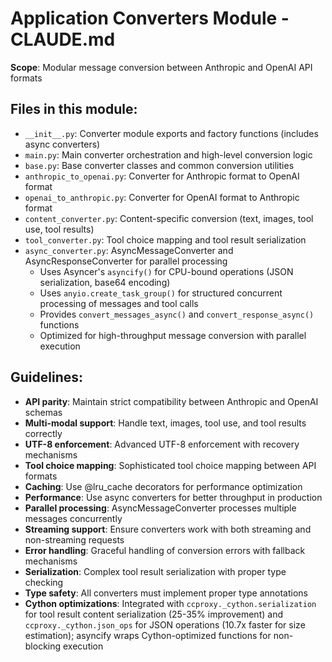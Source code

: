 # Application Converters Module - CLAUDE.md

**Scope**: Modular message conversion between Anthropic and OpenAI API formats

## Files in this module:
- `__init__.py`: Converter module exports and factory functions (includes async converters)
- `main.py`: Main converter orchestration and high-level conversion logic
- `base.py`: Base converter classes and common conversion utilities
- `anthropic_to_openai.py`: Converter for Anthropic format to OpenAI format
- `openai_to_anthropic.py`: Converter for OpenAI format to Anthropic format
- `content_converter.py`: Content-specific conversion (text, images, tool use, tool results)
- `tool_converter.py`: Tool choice mapping and tool result serialization
- `async_converter.py`: AsyncMessageConverter and AsyncResponseConverter for parallel processing
  - Uses Asyncer's `asyncify()` for CPU-bound operations (JSON serialization, base64 encoding)
  - Uses `anyio.create_task_group()` for structured concurrent processing of messages and tool calls
  - Provides `convert_messages_async()` and `convert_response_async()` functions
  - Optimized for high-throughput message conversion with parallel execution

## Guidelines:
- **API parity**: Maintain strict compatibility between Anthropic and OpenAI schemas
- **Multi-modal support**: Handle text, images, tool use, and tool results correctly
- **UTF-8 enforcement**: Advanced UTF-8 enforcement with recovery mechanisms
- **Tool choice mapping**: Sophisticated tool choice mapping between API formats
- **Caching**: Use @lru_cache decorators for performance optimization
- **Performance**: Use async converters for better throughput in production
- **Parallel processing**: AsyncMessageConverter processes multiple messages concurrently
- **Streaming support**: Ensure converters work with both streaming and non-streaming requests
- **Error handling**: Graceful handling of conversion errors with fallback mechanisms
- **Serialization**: Complex tool result serialization with proper type checking
- **Type safety**: All converters must implement proper type annotations
- **Cython optimizations**: Integrated with `ccproxy._cython.serialization` for tool result content serialization (25-35% improvement) and `ccproxy._cython.json_ops` for JSON operations (10.7x faster for size estimation); asyncify wraps Cython-optimized functions for non-blocking execution